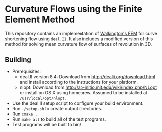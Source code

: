 # Curvature Flows using the Finite Element Method

This repository contains an implementation of [Walkington's FEM](http://epubs.siam.org/doi/pdf/10.1137/S0036142994262068) for curve shortening flow using `deal.II`. It also includes a modified version of this method for solving mean curvature flow of surfaces of revolution in 3D.

## Building

- Prerequisites:
  - deal.II version 8.4: Download from http://dealii.org/download.html and install according to the instructions for your platform.
  - nlopt: Download from http://ab-initio.mit.edu/wiki/index.php/NLopt or install on OS X using homebrew. Assumed to be installed at `/usr/local/opt/nlopt`.
- Use the deal.II setup script to configure your build environment.
- Run `./setup.sh` to create output directories.
- Run `cmake .`
- Run `make all` to build all of the test programs.
- Test programs will be built to bin/
